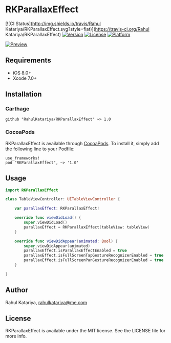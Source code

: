 # RKParallaxEffect

[![CI Status](http://img.shields.io/travis/Rahul Katariya/RKParallaxEffect.svg?style=flat)](https://travis-ci.org/Rahul Katariya/RKParallaxEffect)
[![Version](https://img.shields.io/cocoapods/v/RKParallaxEffect.svg?style=flat)](http://cocoadocs.org/docsets/RKParallaxEffect)
[![License](https://img.shields.io/cocoapods/l/RKParallaxEffect.svg?style=flat)](http://cocoadocs.org/docsets/RKParallaxEffect)
[![Platform](https://img.shields.io/cocoapods/p/RKParallaxEffect.svg?style=flat)](http://cocoadocs.org/docsets/RKParallaxEffect)

[![Preview](https://raw.githubusercontent.com/RahulKatariya/RKParallaxEffect/master/RKParallaxEffect.gif)](http://RahulKatariya.github.io/RKParallaxEffect)

## Requirements

* iOS 8.0+
* Xcode 7.0+

## Installation

### Carthage

    github "RahulKatariya/RKParallaxEffect" ~> 1.0

### CocoaPods

RKParallaxEffect is available through [CocoaPods](http://cocoapods.org). To install
it, simply add the following line to your Podfile:

    use_frameworks!
    pod "RKParallaxEffect", ~> '1.0'


## Usage
```swift
import RKParallaxEffect

class TableViewController: UITableViewController {

    var parallaxEffect: RKParallaxEffect!

    override func viewDidLoad() {
        super.viewDidLoad()
        parallaxEffect = RKParallaxEffect(tableView: tableView)
    }

    override func viewDidAppear(animated: Bool) {
        super.viewDidAppear(animated)
        parallaxEffect.isParallaxEffectEnabled = true
        parallaxEffect.isFullScreenTapGestureRecognizerEnabled = true
        parallaxEffect.isFullScreenPanGestureRecognizerEnabled = true
    }

}

```

## Author

Rahul Katariya, rahulkatariya@me.com

## License

RKParallaxEffect is available under the MIT license. See the LICENSE file for more info.
